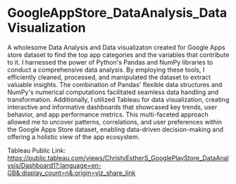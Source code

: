 # GoogleAppStore_DataAnalysis_DataVisualization
A wholesome Data Analysis and Data visualizaton created for Google Apps store dataset to find the top app categories and the variables that contribute to it.
I harnessed the power of Python's Pandas and NumPy libraries to conduct a comprehensive data analysis. By employing these tools, 
I efficiently cleaned, processed, and manipulated the dataset to extract valuable insights. 
The combination of Pandas' flexible data structures and NumPy's numerical computations facilitated seamless data handling and transformation. 
Additionally, I utilized Tableau for data visualization, creating interactive and informative dashboards that showcased key trends, 
user behavior, and app performance metrics. This multi-faceted approach allowed me to uncover patterns, correlations, and user preferences 
within the Google Apps Store dataset, enabling data-driven decision-making and offering a holistic view of the app ecosystem.

Tableau Public Link: 
https://public.tableau.com/views/ChristyEstherS_GooglePlayStore_DataAnalysis/Dashboard1?:language=en-GB&:display_count=n&:origin=viz_share_link
